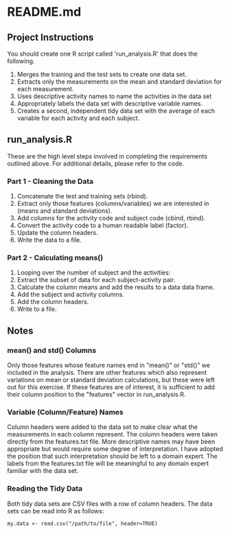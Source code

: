 # README.md
## Project Instructions
You should create one R script called 'run_analysis.R' that does the following. 

1. Merges the training and the test sets to create one data set.
2. Extracts only the measurements on the mean and standard deviation for each measurement. 
3. Uses descriptive activity names to name the activities in the data set
4. Appropriately labels the data set with descriptive variable names. 
5. Creates a second, independent tidy data set with the average of each variable for each activity and each subject. 

## run_analysis.R
These are the high level steps involved in completing the requirements outlined
above.  For additional details, please refer to the code.

### Part 1 - Cleaning the Data
1. Concatenate the test and training sets (rbind).
2. Extract only those features (columns/variables) we are interested in (means and standard deviations).
3. Add columns for the activity code and subject code (cbind, rbind).
4. Convert the activity code to a human readable label (factor).
5. Update the column headers.
6. Write the data to a file.

### Part 2 - Calculating means()
1. Looping over the number of subject and the activities:
2. Extract the subset of data for each subject-activity pair.
3. Calculate the column means and add the results to a data data frame.
4. Add the subject and activity columns.
5. Add the column headers.
6. Write to a file.

## Notes

### mean() and std() Columns
Only those features whose feature names end in "mean()" or "std()" we included
in the analysis. There are other features which also represent variations on
mean or standard deviation calculations, but these were left out for this
exercise. If these features are of interest, it is sufficient to add their
column position to the "features" vector in run_analysis.R.

### Variable (Column/Feature) Names
Column headers were added to the data set to make clear what the measurements
in each column represent. The column headers were taken directly from the
features.txt file. More descriptive names may have been appropriate but would
require some degree of interpretation. I have adopted the position that such
interpretation should be left to a domain expert. The labels from the
features.txt file will be meaningful to any domain expert familiar with the
data set.

### Reading the Tidy Data
Both tidy data sets are CSV files with a row of column headers. The data sets
can be read into R as follows:

    my.data <- read.csv("/path/to/file", header=TRUE)

